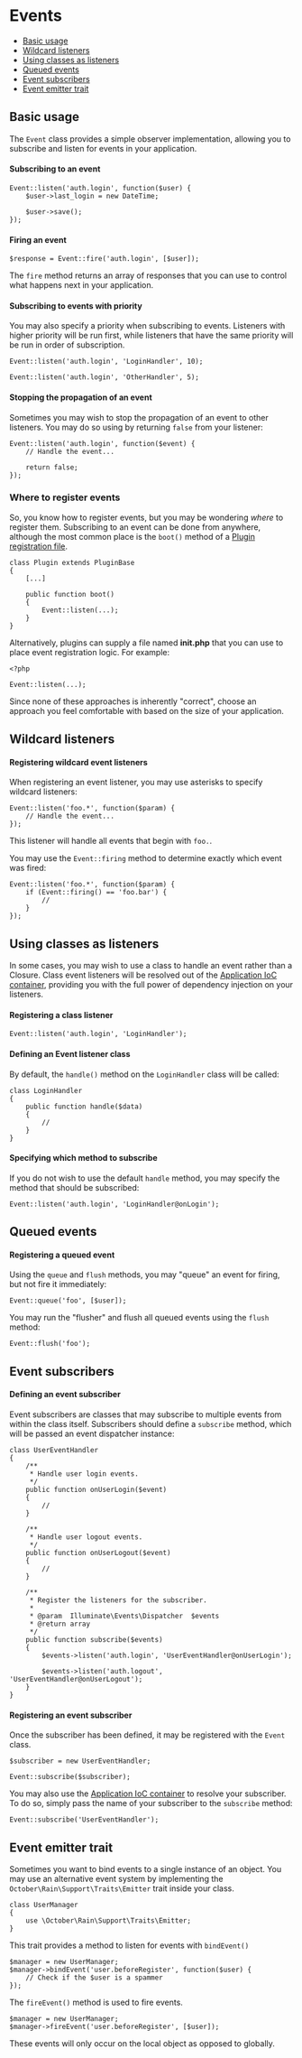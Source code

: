 # Events

- [Basic usage](#basic-usage)
- [Wildcard listeners](#wildcard-listeners)
- [Using classes as listeners](#using-classes-as-listeners)
- [Queued events](#queued-events)
- [Event subscribers](#event-subscribers)
- [Event emitter trait](#event-emitter-trait)

<a name="basic-usage"></a>
## Basic usage

The `Event` class provides a simple observer implementation, allowing you to subscribe and listen for events in your application.

#### Subscribing to an event

    Event::listen('auth.login', function($user) {
        $user->last_login = new DateTime;

        $user->save();
    });

#### Firing an event

    $response = Event::fire('auth.login', [$user]);

The `fire` method returns an array of responses that you can use to control what happens next in your application.

#### Subscribing to events with priority

You may also specify a priority when subscribing to events. Listeners with higher priority will be run first, while listeners that have the same priority will be run in order of subscription.

    Event::listen('auth.login', 'LoginHandler', 10);

    Event::listen('auth.login', 'OtherHandler', 5);

#### Stopping the propagation of an event

Sometimes you may wish to stop the propagation of an event to other listeners. You may do so using by returning `false` from your listener:

    Event::listen('auth.login', function($event) {
        // Handle the event...

        return false;
    });

### Where to register events

So, you know how to register events, but you may be wondering _where_ to register them. Subscribing to an event can be done from anywhere, although the most common place is the `boot()` method of a [Plugin registration file](registration#registration-methods).

    class Plugin extends PluginBase
    {
        [...]

        public function boot()
        {
            Event::listen(...);
        }
    }

Alternatively, plugins can supply a file named **init.php** that you can use to place event registration logic. For example:

    <?php

    Event::listen(...);

Since none of these approaches is inherently "correct", choose an approach you feel comfortable with based on the size of your application.

<a name="wildcard-listeners"></a>
## Wildcard listeners

#### Registering wildcard event listeners

When registering an event listener, you may use asterisks to specify wildcard listeners:

    Event::listen('foo.*', function($param) {
        // Handle the event...
    });

This listener will handle all events that begin with `foo.`.

You may use the `Event::firing` method to determine exactly which event was fired:

    Event::listen('foo.*', function($param) {
        if (Event::firing() == 'foo.bar') {
            //
        }
    });

<a name="using-classes-as-listeners"></a>
## Using classes as listeners

In some cases, you may wish to use a class to handle an event rather than a Closure. Class event listeners will be resolved out of the [Application IoC container](application), providing you with the full power of dependency injection on your listeners.

#### Registering a class listener

    Event::listen('auth.login', 'LoginHandler');

#### Defining an Event listener class

By default, the `handle()` method on the `LoginHandler` class will be called:

    class LoginHandler
    {
        public function handle($data)
        {
            //
        }
    }

#### Specifying which method to subscribe

If you do not wish to use the default `handle` method, you may specify the method that should be subscribed:

    Event::listen('auth.login', 'LoginHandler@onLogin');

<a name="queued-events"></a>
## Queued events

#### Registering a queued event

Using the `queue` and `flush` methods, you may "queue" an event for firing, but not fire it immediately:

    Event::queue('foo', [$user]);

You may run the "flusher" and flush all queued events using the `flush` method:

    Event::flush('foo');

<a name="event-subscribers"></a>
## Event subscribers

#### Defining an event subscriber

Event subscribers are classes that may subscribe to multiple events from within the class itself. Subscribers should define a `subscribe` method, which will be passed an event dispatcher instance:

    class UserEventHandler
    {
        /**
         * Handle user login events.
         */
        public function onUserLogin($event)
        {
            //
        }

        /**
         * Handle user logout events.
         */
        public function onUserLogout($event)
        {
            //
        }

        /**
         * Register the listeners for the subscriber.
         *
         * @param  Illuminate\Events\Dispatcher  $events
         * @return array
         */
        public function subscribe($events)
        {
            $events->listen('auth.login', 'UserEventHandler@onUserLogin');

            $events->listen('auth.logout', 'UserEventHandler@onUserLogout');
        }
    }

#### Registering an event subscriber

Once the subscriber has been defined, it may be registered with the `Event` class.

    $subscriber = new UserEventHandler;

    Event::subscribe($subscriber);

You may also use the [Application IoC container](application) to resolve your subscriber. To do so, simply pass the name of your subscriber to the `subscribe` method:

    Event::subscribe('UserEventHandler');

<a name="event-emitter-trait"></a>
## Event emitter trait

Sometimes you want to bind events to a single instance of an object. You may use an alternative event system by implementing the `October\Rain\Support\Traits\Emitter` trait inside your class.

    class UserManager
    {
        use \October\Rain\Support\Traits\Emitter;
    }

This trait provides a method to listen for events with `bindEvent()`

    $manager = new UserManager;
    $manager->bindEvent('user.beforeRegister', function($user) {
        // Check if the $user is a spammer
    });

The `fireEvent()` method is used to fire events.

    $manager = new UserManager;
    $manager->fireEvent('user.beforeRegister', [$user]);

These events will only occur on the local object as opposed to globally.
